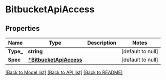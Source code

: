 # BitbucketApiAccess

## Properties
Name | Type | Description | Notes
------------ | ------------- | ------------- | -------------
**Type_** | **string** |  | [default to null]
**Spec** | [***BitbucketApiAccess**](BitbucketApiAccess.md) |  | [default to null]

[[Back to Model list]](../README.md#documentation-for-models) [[Back to API list]](../README.md#documentation-for-api-endpoints) [[Back to README]](../README.md)

